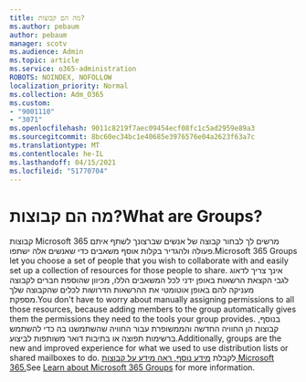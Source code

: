 ```yaml
---
title: מה הם קבוצות?
ms.author: pebaum
author: pebaum
manager: scotv
ms.audience: Admin
ms.topic: article
ms.service: o365-administration
ROBOTS: NOINDEX, NOFOLLOW
localization_priority: Normal
ms.collection: Adm_O365
ms.custom:
- "9001110"
- "3071"
ms.openlocfilehash: 9011c8219f7aec09454ecf08fc1c5ad2959e89a3
ms.sourcegitcommit: 8bc60ec34bc1e40685e3976576e04a2623f63a7c
ms.translationtype: MT
ms.contentlocale: he-IL
ms.lasthandoff: 04/15/2021
ms.locfileid: "51770704"
---
```

# <a name="what-are-groups"></a><span data-ttu-id="2fab5-102">מה הם קבוצות?</span><span class="sxs-lookup"><span data-stu-id="2fab5-102">What are Groups?</span></span>

<span data-ttu-id="2fab5-103">קבוצות Microsoft 365 מרשים לך לבחור קבוצה של אנשים שברצונך לשתף איתם פעולה ולהגדיר בקלות אוסף משאבים כדי שאנשים אלה ישתפו.</span><span class="sxs-lookup"><span data-stu-id="2fab5-103">Microsoft 365 Groups let you choose a set of people that you wish to collaborate with and easily set up a collection of resources for those people to share.</span></span> <span data-ttu-id="2fab5-104">אינך צריך לדאוג לגבי הקצאת הרשאות באופן ידני לכל המשאבים הללו, מכיוון שהוספת חברים לקבוצה מעניקה להם באופן אוטומטי את ההרשאות הדרושות לכלים שהקבוצה שלך מספקת.</span><span class="sxs-lookup"><span data-stu-id="2fab5-104">You don't have to worry about manually assigning permissions to all those resources, because adding members to the group automatically gives them the permissions they need to the tools your group provides.</span></span> <span data-ttu-id="2fab5-105">בנוסף, קבוצות הן החוויה החדשה והממשופרת עבור החוויה שהשתמשנו בה כדי להשתמש ברשימות תפוצה או בתיבות דואר משותפות לביצוע.</span><span class="sxs-lookup"><span data-stu-id="2fab5-105">Additionally, groups are the new and improved experience for what we used to use distribution lists or shared mailboxes to do.</span></span>  <span data-ttu-id="2fab5-106">לקבלת [מידע נוסף, ראה מידע על קבוצות Microsoft 365.](https://support.office.com/article/b565caa1-5c40-40ef-9915-60fdb2d97fa2)</span><span class="sxs-lookup"><span data-stu-id="2fab5-106">See [Learn about Microsoft 365 Groups](https://support.office.com/article/b565caa1-5c40-40ef-9915-60fdb2d97fa2) for more information.</span></span> 